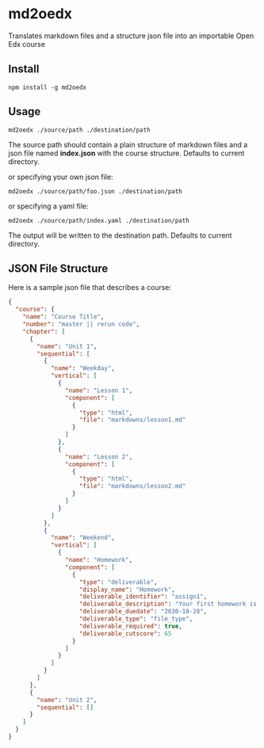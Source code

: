 # md2oedx

Translates markdown files and a structure json file into an importable Open Edx course

## Install

`npm install -g md2oedx`

## Usage

```
md2oedx ./source/path ./destination/path
```

The source path should contain a plain structure of markdown files and a json file named **index.json** with the course structure. Defaults to current directory.

or specifying your own json file:

```
md2oedx ./source/path/foo.json ./destination/path
```

or specifying a yaml file:

```
md2oedx ./source/path/index.yaml ./destination/path
```

The output will be written to the destination path. Defaults to current directory.

## JSON File Structure

Here is a sample json file that describes a course:

```json
{
  "course": {
    "name": "Course Title",
    "number": "master || rerun code",
    "chapter": [
      {
        "name": "Unit 1",
        "sequential": [
          {
            "name": "Weekday",
            "vertical": [
              {
                "name": "Lesson 1",
                "component": [
                  {
                    "type": "html",
                    "file": "markdowns/lesson1.md"
                  }
                ]
              },
              {
                "name": "Lesson 2",
                "component": [
                  {
                    "type": "html",
                    "file": "markdowns/lesson2.md"
                  }
                ]
              }
            ]
          },
          {
            "name": "Weekend",
            "vertical": [
              {
                "name": "Homework",
                "component": [
                  {
                    "type": "deliverable",
                    "display_name": "Homework",
                    "deliverable_identifier": "assign1",
                    "deliverable_description": "Your first homework is to do 100 pushups.",
                    "deliverable_duedate": "2030-10-28",
                    "deliverable_type": "file_type",
                    "deliverable_required": true,
                    "deliverable_cutscore": 65
                  }
                ]
              }
            ]
          }
        ]
      },
      {
        "name": "Unit 2",
        "sequential": []
      }
    ]
  }
}
```
